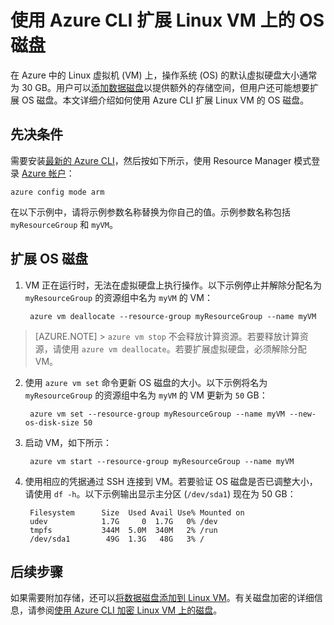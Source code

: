 <properties
    pageTitle="在 Azure 中扩展 Linux VM 上的 OS 磁盘 | Azure"
    description="了解如何使用 Azure CLI 和 Resource Manager 部署模型扩展 Linux VM 上的操作系统 (OS) 虚拟磁盘"
    services="virtual-machines-linux"
    documentationcenter=""
    author="iainfoulds"
    manager="timlt"
    editor="" />
<tags
    ms.assetid=""
    ms.service="virtual-machines-linux"
    ms.devlang="na"
    ms.topic="article"
    ms.tgt_pltfrm="vm-linux"
    ms.workload="infrastructure"
    ms.date="11/22/2016"
    wacn.date="01/13/2017"
    ms.author="iainfou" />  


# 使用 Azure CLI 扩展 Linux VM 上的 OS 磁盘
在 Azure 中的 Linux 虚拟机 (VM) 上，操作系统 (OS) 的默认虚拟硬盘大小通常为 30 GB。用户可以[添加数据磁盘](/documentation/articles/virtual-machines-linux-add-disk/)以提供额外的存储空间，但用户还可能想要扩展 OS 磁盘。本文详细介绍如何使用 Azure CLI 扩展 Linux VM 的 OS 磁盘。


## 先决条件
需要安装[最新的 Azure CLI](/documentation/articles/xplat-cli-install/)，然后按如下所示，使用 Resource Manager 模式登录 [Azure 帐户](/pricing/1rmb-trial/)：

    azure config mode arm

在以下示例中，请将示例参数名称替换为你自己的值。示例参数名称包括 `myResourceGroup` 和 `myVM`。


## 扩展 OS 磁盘

1. VM 正在运行时，无法在虚拟硬盘上执行操作。以下示例停止并解除分配名为 `myResourceGroup` 的资源组中名为 `myVM` 的 VM：

        azure vm deallocate --resource-group myResourceGroup --name myVM

> [AZURE.NOTE]
    > `azure vm stop` 不会释放计算资源。若要释放计算资源，请使用 `azure vm deallocate`。若要扩展虚拟硬盘，必须解除分配 VM。

2. 使用 `azure vm set` 命令更新 OS 磁盘的大小。以下示例将名为 `myResourceGroup` 的资源组中名为 `myVM` 的 VM 更新为 `50` GB：

        azure vm set --resource-group myResourceGroup --name myVM --new-os-disk-size 50

3. 启动 VM，如下所示：

        azure vm start --resource-group myResourceGroup --name myVM

4. 使用相应的凭据通过 SSH 连接到 VM。若要验证 OS 磁盘是否已调整大小，请使用 `df -h`。以下示例输出显示主分区 (`/dev/sda1`) 现在为 50 GB：

        Filesystem      Size  Used Avail Use% Mounted on
        udev            1.7G     0  1.7G   0% /dev
        tmpfs           344M  5.0M  340M   2% /run
        /dev/sda1        49G  1.3G   48G   3% /

## 后续步骤
如果需要附加存储，还可以[将数据磁盘添加到 Linux VM](/documentation/articles/virtual-machines-linux-add-disk/)。有关磁盘加密的详细信息，请参阅[使用 Azure CLI 加密 Linux VM 上的磁盘](/documentation/articles/virtual-machines-linux-encrypt-disks/)。

<!---HONumber=Mooncake_0109_2017-->